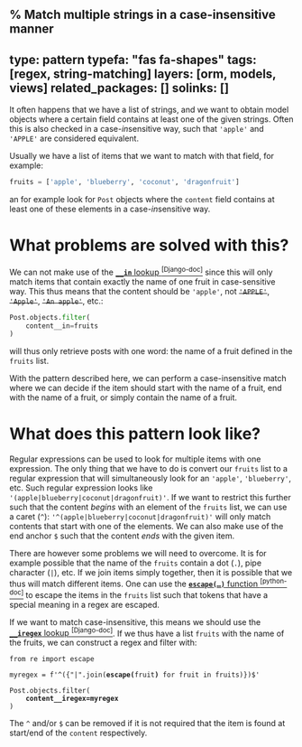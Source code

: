 % Match multiple strings in a case-insensitive manner
---
type: pattern
typefa: "fas fa-shapes"
tags: [regex, string-matching]
layers: [orm, models, views]
related_packages: []
solinks: []
---

It often happens that we have a list of strings, and we want to obtain
model objects where a certain field contains at least one of the given strings.
Often this is also checked in a case-*in*sensitive way, such that `'apple'` and
`'APPLE'` are considered equivalent.

Usually we have a list of items that we want to match with that field, for example:

```python
fruits = ['apple', 'blueberry', 'coconut', 'dragonfruit']
```

an for example look for `Post` objects where the `content` field contains
at least one of these elements in a case-*in*sensitive way.

# What problems are solved with this?

We can not make use of the [**`__in`** lookup&nbsp;<sup>[Django-doc]</sup>](https://docs.djangoproject.com/en/dev/ref/models/querysets/#in)
since this will only match items that contain exactly the name of one fruit in case-sensitive way.
This thus means that the content should be `'apple'`, not <s>`'APPLE'`</s>, <s>`'Apple'`</s>, <s>`'An apple'`</s>, etc.:

```python
Post.objects.filter(
    content__in=fruits
)
```

will thus only retrieve posts with one word: the name of a fruit defined in the `fruits` list.

With the pattern described here, we can perform a case-insensitive match where we can decide if the
item should start with the name of a fruit, end with the name of a fruit, or simply contain the
name of a fruit.

# What does this pattern look like?

Regular expressions can be used to look for multiple items with one expression. The only thing that
we have to do is convert our `fruits` list to a regular expression that will simultaneously look
for an `'apple'`, `'blueberry'`, etc. Such regular expression looks like `'(apple|blueberry|coconut|dragonfruit)'`.
If we want to restrict this further such that the content *begins* with an element of the `fruits` list,
we can use a caret (`^`): `'^(apple|blueberry|coconut|dragonfruit)'` will only match contents that start
with one of the elements. We can also make use of the end anchor `$` such that the content *ends* with the given
item.

There are however some problems we will need to overcome. It is for example possible that the name of the `fruits`
contain a dot (`.`), pipe character (`|`), etc. If we join items simply together, then it is possible that we
thus will match different items. One can use the [**<code>escape(&hellip;)</code>** function&nbsp;<sup>[python-doc]</sup>](https://docs.python.org/3/library/re.html#re.escape)
to escape the items in the `fruits` list such that tokens that have a special meaning in a regex are escaped.

If we want to match case-insensitive, this means we should use the
[**`__iregex`** lookup&nbsp;<sup>[Django-doc]</sup>](https://docs.djangoproject.com/en/dev/ref/models/querysets/#iregex).
If we thus have a list `fruits` with the name of the fruits, we can construct a regex and filter with:

<pre class="python"><code>from re import escape

myregex = f'^({&quot;|&quot;.join(<b>escape(</b>fruit<b>)</b> for fruit in fruits)})$'

Post.objects.filter(
    <b>content__iregex=myregex</b>
)</code></pre>

The `^` and/or `$` can be removed if it is not required that the item is found at start/end of the `content` respectively.
